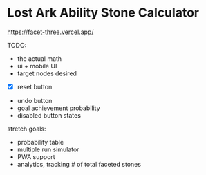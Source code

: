 # Lost Ark Ability Stone Calculator

https://facet-three.vercel.app/

TODO:

- the actual math
- ui + mobile UI
- target nodes desired
- [X] reset button
- undo button
- goal achievement probability
- disabled button states

stretch goals:
- probability table
- multiple run simulator
- PWA support
- analytics, tracking # of total faceted stones